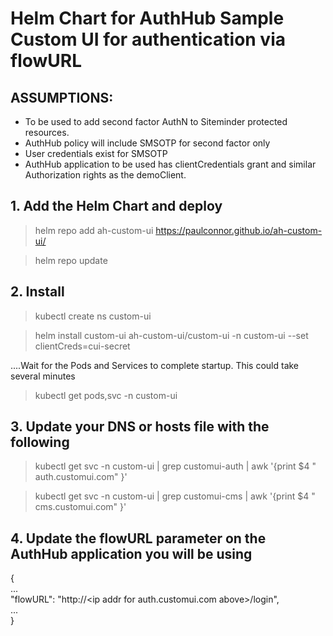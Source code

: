 # Helm Chart for AuthHub Sample Custom UI for authentication via flowURL

## ASSUMPTIONS:
- To be used to add second factor AuthN to Siteminder protected resources.
- AuthHub policy will include SMSOTP for second factor only
- User credentials exist for SMSOTP
- AuthHub application to be used has clientCredentials grant and similar Authorization rights as the demoClient.


## 1. Add the Helm Chart and deploy

> helm repo add ah-custom-ui https://paulconnor.github.io/ah-custom-ui/

> helm repo update


## 2. Install 

> kubectl create ns custom-ui

> helm install custom-ui ah-custom-ui/custom-ui -n custom-ui --set clientCreds=cui-secret

....Wait for the Pods and Services to complete startup. This could take several minutes 

> kubectl get pods,svc -n custom-ui


## 3. Update your DNS or hosts file with the following

> kubectl get svc -n custom-ui | grep customui-auth | awk '{print $4 " auth.customui.com" }'

> kubectl get svc -n custom-ui | grep customui-cms | awk '{print $4 " cms.customui.com" }'

## 4. Update the flowURL parameter on the AuthHub application you will be using

{  
  ...  
  "flowURL": "http://\<ip addr for auth.customui.com above\>/login",  
  ...  
}  
  
